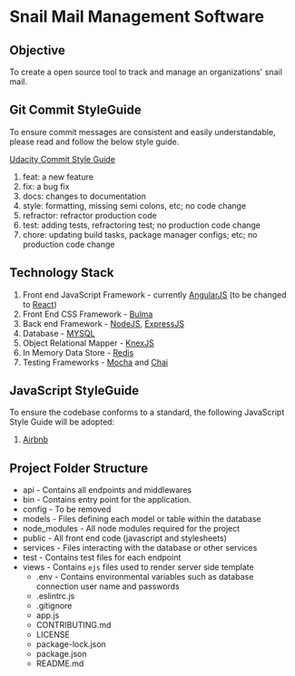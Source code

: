 #  Snail Mail Management Software

## Objective

To create a open source tool to track and manage an organizations' snail mail. 

## Git Commit StyleGuide

To ensure commit messages are consistent and easily understandable, please read and 
follow the below style guide.

[Udacity Commit Style Guide](http://udacity.github.io/git-styleguide/, "Udacity Style Guide")

1. feat: a new feature
2. fix: a bug fix
3. docs: changes to documentation
4. style: formatting, missing semi colons, etc; no code change
5. refractor: refractor production code
6. test: adding tests, refractoring test; no production code change
7. chore: updating build tasks, package manager configs; etc; no production code change

## Technology Stack

1. Front end JavaScript Framework - currently [AngularJS](https://angularjs.org/, "AngularJS") (to be changed to [React](https://reactjs.org/,"React"))
2. Front End CSS Framework - [Bulma](https://bulma.io/, "Bulma")
3. Back end Framework - [NodeJS](https://nodejs.org/en/,"NodeJS"), [ExpressJS](https://expressjs.com/, "Express")
4. Database - [MYSQL](https://www.mysql.com/,"MYSQL") 
5. Object Relational Mapper - [KnexJS](https://knexjs.org/,"KnexJS")
6. In Memory Data Store - [Redis](https://redis.io/, "Redis")
7. Testing Frameworks - [Mocha](https://mochajs.org/, "Mocha") and [Chai](https://www.chaijs.com/, "Chai") 

## JavaScript StyleGuide

To ensure the codebase conforms to a standard, the following JavaScript Style Guide will be adopted:
1. [Airbnb](https://github.com/airbnb/javascript, "Airbnb JavaScript Style Guide")

## Project Folder Structure

- api - Contains all endpoints and middlewares
- bin - Contains entry point for the application. 
- config - To be removed
- models - Files defining each model or table within the database
- node_modules - All node modules required for the project
- public - All front end code (javascript and stylesheets)
- services - Files interacting with the database or other services 
- test - Contains test files for each endpoint
- views - Contains `ejs` files used to render server side template
  - .env - Contains environmental variables such as database connection user name and passwords
  - .eslintrc.js 
  - .gitignore 
  - app.js
  - CONTRIBUTING.md
  - LICENSE
  - package-lock.json
  - package.json
  - README.md